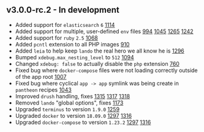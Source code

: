 v3.0.0-rc.2 - In development
----------------------------

* Added support for `elasticsearch` `6` [1114](https://github.com/lando/lando/pulls/1114)
* Added support for multiple, user-defined `env` files [994](https://github.com/lando/lando/pulls/994) [1045](https://github.com/lando/lando/pulls/1045) [1265](https://github.com/lando/lando/pulls/1265) [1242](https://github.com/lando/lando/pulls/1242)
* Added support for `ruby` `2.5` [1068](https://github.com/lando/lando/pulls/1068)
* Added `pcntl` extension to all PHP images [910](https://github.com/lando/lando/pulls/910)
* Added `leia` to help keep `lando` the real hero we all know he is [1296](https://github.com/lando/lando/issues/1296)
* Bumped `xdebug.max_nesting_level` to `512` [1094](https://github.com/lando/lando/issues/1094)
* Changed `xdebug: false` to actually disable the `php` extension [760](https://github.com/lando/lando/issues/760)
* Fixed bug where `docker-compose` files were not loading correctly outside of the app root [1007](https://github.com/lando/lando/issues/1007)
* Fixed bug where cyclical `app -> app` symlink was being create in `pantheon` recipes [1043](https://github.com/lando/lando/issues/1043)
* Improved `drush` handling, fixes [1315](https://github.com/lando/lando/issues/1315) [1317](https://github.com/lando/lando/issues/1317) [1318](https://github.com/lando/lando/issues/1318)
* Removed `lando` "global options", fixes [1173](https://github.com/lando/lando/issues/1173)
* Upgraded `terminus` to version `1.9.0` [1259](https://github.com/lando/lando/issues/1259)
* Upgraded `docker` to version `18.09.0` [1297](https://github.com/lando/lando/issues/1297) [1316](https://github.com/lando/lando/issues/1316)
* Upgraded `docker-compose` to version `1.23.2` [1297](https://github.com/lando/lando/issues/1297) [1316](https://github.com/lando/lando/issues/1316)
